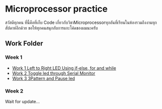 # Microprocessor practice
สวัสดีทุกคน ที่นี้คือที่เก็บ Code เกี่ยวกับวิชาMicroprocessorทุกอันที่เรียนในห้องรวมถึงงานทุกสัปดาห์อีกด้วย
ขอให้ทุกคนสนุกกับการแกะโค้ดของผมนะครับ

## Work Folder
### Week 1
 - [Work 1 Left to Right LED Using if-else, for and while](https://github.com/Armmy2530/Microprocessor_practice/tree/main/Week1/Work1)
 - [Work 2 Toggle led through Serial Monitor](https://github.com/Armmy2530/Microprocessor_practice/blob/main/Week1/Work2/Toggle%20led%20through%20Serial%20Monitor.ino)
 - [Work 3 3Pattern and Pause led](https://github.com/Armmy2530/Microprocessor_practice/blob/main/Week1/Work3/Pattern%20and%20Pause%20led.ino)
### Week 2
 Wait for update...
